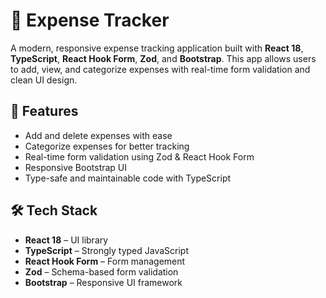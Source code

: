 # 💸 Expense Tracker

A modern, responsive expense tracking application built with **React 18**, **TypeScript**, **React Hook Form**, **Zod**, and **Bootstrap**. This app allows users to add, view, and categorize expenses with real-time form validation and clean UI design.

## 🚀 Features

- Add and delete expenses with ease
- Categorize expenses for better tracking
- Real-time form validation using Zod & React Hook Form
- Responsive Bootstrap UI
- Type-safe and maintainable code with TypeScript

## 🛠 Tech Stack

- **React 18** – UI library
- **TypeScript** – Strongly typed JavaScript
- **React Hook Form** – Form management
- **Zod** – Schema-based form validation
- **Bootstrap** – Responsive UI framework

